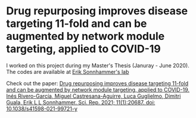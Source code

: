 # Drug repurposing improves disease targeting 11-fold and can be augmented by network module targeting, applied to COVID-19
I worked on this project during my Master's Thesis (Januray - June 2020). The codes are available at [Erik Sonnhammer's lab](https://bitbucket.org/sonnhammergroup/)

Check out the paper: [Drug repurposing improves disease targeting 11-fold and can be augmented by network module targeting, applied to COVID-19. Inés Rivero-García, Miguel Castresana-Aguirre, Luca Guglielmo, Dimitri Guala, Erik L L Sonnhammer. Sci. Rep. 2021; 11(1):20687. doi: 10.1038/s41598-021-99721-y](https://www.nature.com/articles/s41598-021-99721-y)


